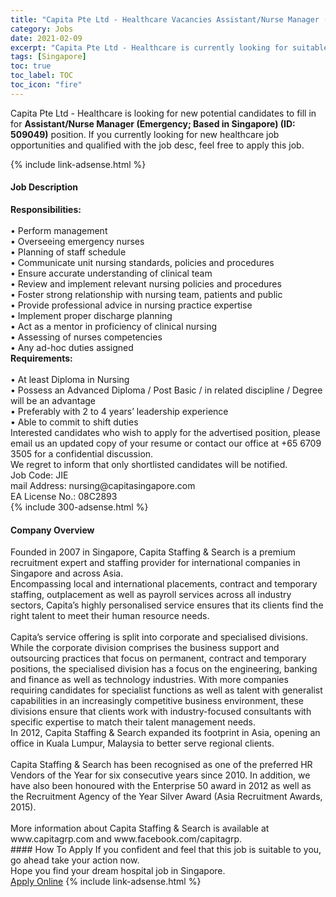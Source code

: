 ```yaml
---
title: "Capita Pte Ltd - Healthcare Vacancies Assistant/Nurse Manager (Emergency; Based in Singapore) (ID: 509049)" 
category: Jobs 
date: 2021-02-09 
excerpt: "Capita Pte Ltd - Healthcare is currently looking for suitable person to fill in the Assistant/Nurse Manager (Emergency; Based in Singapore) (ID: 509049) which positioned at Singapore" 
tags: [Singapore] 
toc: true 
toc_label: TOC 
toc_icon: "fire" 
--- 
```


<p>Capita Pte Ltd - Healthcare is looking for new potential candidates to fill in for <b>Assistant/Nurse Manager (Emergency; Based in Singapore) (ID: 509049)</b> position. If you currently looking for new healthcare job opportunities and qualified with the job desc, feel free to apply this job.
</p>{% include link-adsense.html %} 
<div><div><h4>Job Description</h4></div><div><div><span><div><div><div><strong>Responsibilities:</strong></div><div><br>&#8226; Perform management<br>&#8226; Overseeing emergency nurses<br>&#8226; Planning of staff schedule<br>&#8226; Communicate unit nursing standards, policies and procedures<br>&#8226; Ensure accurate understanding of clinical team<br>&#8226; Review and implement relevant nursing policies and procedures<br>&#8226; Foster strong relationship with nursing team, patients and public<br>&#8226; Provide professional advice in nursing practice expertise<br>&#8226; Implement proper discharge planning<br>&#8226; Act as a mentor in proficiency of clinical nursing<br>&#8226; Assessing of nurses competencies<br>&#8226; Any ad-hoc duties assigned</div><div><strong>Requirements:</strong></div><div><br>&#8226; At least Diploma in Nursing<br>&#8226; Possess an Advanced Diploma / Post Basic / in related discipline / Degree will be an advantage<br>&#8226; Preferably with 2 to 4 years&#8217; leadership experience<br>&#8226; Able to commit to shift duties</div><div>Interested candidates who wish to apply for the advertised position, please email us an updated copy of your resume or contact our office at +65 6709 3505 for a confidential discussion.</div><div>We regret to inform that only shortlisted candidates will be notified.</div><div>Job Code: JIE</div><div>mail Address: nursing@capitasingapore.com<br>EA License No.: 08C2893</div></div></div></span></div></div></div> 
{% include 300-adsense.html %} 
<div><div><h4>Company Overview</h4></div><div><div><span><div><div><div>Founded in 2007 in Singapore, Capita Staffing &amp; Search is a premium recruitment expert and staffing provider for international companies in Singapore and across Asia.</div><div>Encompassing local and international placements, contract and temporary staffing, outplacement as well as payroll services across all industry sectors, Capita&#8217;s highly personalised service ensures that its clients find the right talent to meet their human resource needs.</div><div><br>Capita&#8217;s service offering is split into corporate and specialised divisions. While the corporate division comprises the business support and outsourcing practices that focus on permanent, contract and temporary positions, the specialised division has a focus on the engineering, banking and finance as well as technology industries. With more companies requiring candidates for specialist functions as well as talent with generalist capabilities in an increasingly competitive business environment, these divisions ensure that clients work with industry-focused consultants with specific expertise to match their talent management needs.</div><div>In 2012, Capita Staffing &amp; Search expanded its footprint in Asia, opening an office in Kuala Lumpur, Malaysia to better serve regional clients.</div><div><br>Capita Staffing &amp; Search has been recognised as one of the preferred HR Vendors of the Year for six consecutive years since 2010. In addition, we have also been honoured with the Enterprise 50 award in 2012 as well as the Recruitment Agency of the Year Silver Award (Asia Recruitment Awards, 2015).<br>&#160;</div><div>More information about Capita Staffing &amp; Search is available at www.capitagrp.com and www.facebook.com/capitagrp.</div></div></div></span></div></div></div> 
#### How To Apply 
If you confident and feel that this job is suitable to you, go ahead take your action now. <br/> 
Hope you find your dream hospital job in Singapore. <br/> 
<a href="https://www.jobstreet.com.my/en/job/assistant-nurse-manager-emergency;-based-in-singapore-id:-509049-8346367/origin/sg?jobId=jobstreet-sg-job-8346367" class="btn btn--warning" target="_blank" rel="nofollow noopenner">Apply Online</a> 
{% include link-adsense.html %} 